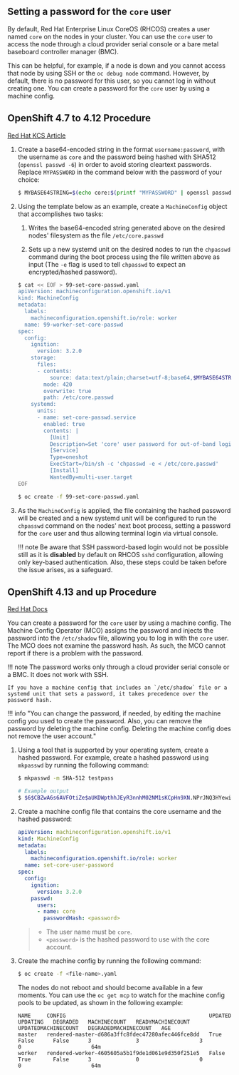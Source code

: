 ## Setting a password for the `core` user

By default, Red Hat Enterprise Linux CoreOS (RHCOS) creates a user named `core` on the nodes in your cluster. You can use the `core` user to access the node through a cloud provider serial console or a bare metal baseboard controller manager (BMC). 

This can be helpful, for example, if a node is down and you cannot access that node by using SSH or the `oc debug node` command. However, by default, there is no password for this user, so you cannot log in without creating one. You can create a password for the `core` user by using a machine config.

## OpenShift 4.7 to 4.12 Procedure
[Red Hat KCS Article](https://access.redhat.com/solutions/7010657)

1. Create a base64-encoded string in the format `username:password`, with the username as `core` and the password being hashed with SHA512 (`openssl passwd -6`) in order to avoid storing cleartext passwords. Replace `MYPASSWORD` in the command below with the password of your choice:

    ```bash
    $ MYBASE64STRING=$(echo core:$(printf "MYPASSWORD" | openssl passwd -6 --stdin) | base64 -w0)
    ```

2. Using the template below as an example, create a `MachineConfig` object that accomplishes two tasks:

    1. Writes the base64-encoded string generated above on the desired nodes' filesystem as the file `/etc/core.passwd`

    1. Sets up a new systemd unit on the desired nodes to run the `chpasswd` command during the boot process using the file written above as input (The `-e` flag is used to tell `chpasswd` to expect an encrypted/hashed password).

    ```bash
    $ cat << EOF > 99-set-core-passwd.yaml
    apiVersion: machineconfiguration.openshift.io/v1
    kind: MachineConfig
    metadata:
      labels:
        machineconfiguration.openshift.io/role: worker
      name: 99-worker-set-core-passwd
    spec:
      config:
        ignition:
          version: 3.2.0
        storage:
          files:
          - contents:
              source: data:text/plain;charset=utf-8;base64,$MYBASE64STRING
            mode: 420
            overwrite: true
            path: /etc/core.passwd
        systemd:
          units:
          - name: set-core-passwd.service
            enabled: true
            contents: |
              [Unit]
              Description=Set 'core' user password for out-of-band login
              [Service]
              Type=oneshot
              ExecStart=/bin/sh -c 'chpasswd -e < /etc/core.passwd'
              [Install]
              WantedBy=multi-user.target
    EOF
    
    $ oc create -f 99-set-core-passwd.yaml
    ```

3. As the `MachineConfig` is applied, the file containing the hashed password will be created and a new systemd unit will be configured to run the `chpasswd` command on the nodes' next boot process, setting a password for the `core` user and thus allowing terminal login via virtual console.
    
    !!! note
        Be aware that SSH password-based login would not be possible still as it is **disabled** by default on RHCOS `sshd` configuration, allowing only key-based authentication. Also, these steps could be taken before the issue arises, as a safeguard.

## OpenShift 4.13 and up Procedure
[Red Hat Docs](https://docs.redhat.com/en/documentation/openshift_container_platform/4.17/html/machine_configuration/machine-configs-configure#core-user-password_machine-configs-configure)

You can create a password for the `core` user by using a machine config. The Machine Config Operator (MCO) assigns the password and injects the password into the `/etc/shadow` file, allowing you to log in with the `core` user. The MCO does not examine the password hash. As such, the MCO cannot report if there is a problem with the password.

!!! note
    The password works only through a cloud provider serial console or a BMC. It does not work with SSH.

    If you have a machine config that includes an `/etc/shadow` file or a systemd unit that sets a password, it takes precedence over the password hash.

!!! info "You can change the password, if needed, by editing the machine config you used to create the password. Also, you can remove the password by deleting the machine config. Deleting the machine config does not remove the user account."

1. Using a tool that is supported by your operating system, create a hashed password. For example, create a hashed password using `mkpasswd` by running the following command:

    ```bash
    $ mkpasswd -m SHA-512 testpass
    
    # Example output
    $ $6$CBZwA6s6AVFOtiZe$aUKDWpthhJEyR3nnhM02NM1sKCpHn9XN.NPrJNQ3HYewioaorpwL3mKGLxvW0AOb4pJxqoqP4nFX77y0p00.8.
    ```
2. Create a machine config file that contains the core username and the hashed password:

    ```yaml
    apiVersion: machineconfiguration.openshift.io/v1
    kind: MachineConfig
    metadata:
      labels:
        machineconfiguration.openshift.io/role: worker
      name: set-core-user-password
    spec:
      config:
        ignition:
          version: 3.2.0
        passwd:
          users:
          - name: core
            passwordHash: <password>
    ```
    > - The user name must be `core`.
    > - `<password>` is the hashed password to use with the core account.

3. Create the machine config by running the following command:
    ```bash
    $ oc create -f <file-name>.yaml
    ```
    The nodes do not reboot and should become available in a few moments. You can use the `oc get mcp` to watch for the machine config pools to be updated, as shown in the following example:
    ```
    NAME     CONFIG                                             UPDATED   UPDATING   DEGRADED   MACHINECOUNT   READYMACHINECOUNT   UPDATEDMACHINECOUNT   DEGRADEDMACHINECOUNT   AGE
    master   rendered-master-d686a3ffc8fdec47280afec446fce8dd   True      False      False      3              3                   3                     0                      64m
    worker   rendered-worker-4605605a5b1f9de1d061e9d350f251e5   False     True       False      3              0                   0                     0                      64m
    ```